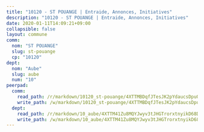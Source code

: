 ```yaml
---
title: "10120 - ST POUANGE | Entraide, Annonces, Initiatives"
description: "10120 - ST POUANGE | Entraide, Annonces, Initiatives"
date: 2020-01-11T14:09:21+09:00
collapsible: false
layout: commune
comm:
  nom: "ST POUANGE"
  slug: st-pouange
  cp: "10120"
dept:
  nom: "Aube"
  slug: aube
  num: "10"
peerpad:
  comm:
    read_path: /r/markdown/10120_st-pouange/4XTTMBDqfJTesJK2pYdaucsDpuQy6VXfnWJgZ4dfzSL4ywFvp
    write_path: /w/markdown/10120_st-pouange/4XTTMBDqfJTesJK2pYdaucsDpuQy6VXfnWJgZ4dfzSL4ywFvp-K3TgTxvhLzmJKkjjNWQz1KNu9kpTC6KLXi98uk3rEuirUeKDybozpvwqMsDABj4CoGLCY4WHfG81fEHHmRG2vFPnx7MbBn12Ss6E5FEPDwtiL88APU3qaMcffCya4coq7RYcJfCk
  dept:
    read_path: /r/markdown/10_aube/4XTTM41Zu8MQYJwyv3tJHGTrorxtnyikD68DsVemyiZk3ThMz
    write_path: /w/markdown/10_aube/4XTTM41Zu8MQYJwyv3tJHGTrorxtnyikD68DsVemyiZk3ThMz-K3TgTmGUJaeXhcyrKr3gXoqmq82GkfYoTwSCbr39jXo2qoiz4eMZ1zWf94tEK8PkgCEQwZ6j878iec7q7nyW22BbTVtKr2C3mJwkjMoqhPxRA9brvyfx2cZBiMVgJntTtrf7GrDW
---
```


